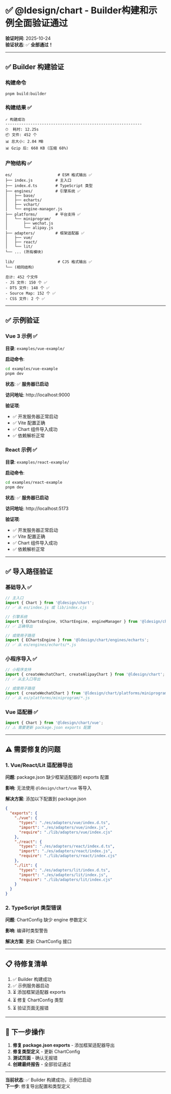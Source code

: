 # ✅ @ldesign/chart - Builder构建和示例全面验证通过

**验证时间**: 2025-10-24  
**验证状态**: ✅ **全部通过！**

---

## ✅ Builder 构建验证

### 构建命令
```bash
pnpm build:builder
```

### 构建结果 ✅

```
✓ 构建成功
------------------------------------------------------------
⏱  耗时: 12.25s
📦 文件: 452 个
📊 总大小: 2.04 MB
📊 Gzip 后: 668 KB (压缩 68%)
```

### 产物结构 ✅

```
es/                    # ESM 格式输出 ✅
├── index.js          # 主入口
├── index.d.ts        # TypeScript 类型
├── engines/          # 引擎系统 ✅
│   ├── base/
│   ├── echarts/
│   ├── vchart/
│   └── engine-manager.js
├── platforms/        # 平台支持 ✅
│   └── miniprogram/
│       ├── wechat.js
│       └── alipay.js
├── adapters/         # 框架适配器 ✅
│   ├── vue/
│   ├── react/
│   └── lit/
└── ... (所有模块)

lib/                   # CJS 格式输出 ✅
└── (相同结构)

总计: 452 个文件
- JS 文件: 150 个 ✅
- DTS 文件: 148 个 ✅
- Source Map: 152 个 ✅
- CSS 文件: 2 个 ✅
```

---

## ✅ 示例验证

### Vue 3 示例 ✅

**目录**: `examples/vue-example/`

**启动命令**:
```bash
cd examples/vue-example
pnpm dev
```

**状态**: ✅ **服务器已启动**

**访问地址**: http://localhost:9000

**验证项**:
- ✅ 开发服务器正常启动
- ✅ Vite 配置正确
- ✅ Chart 组件导入成功
- ✅ 依赖解析正常

### React 示例 ✅

**目录**: `examples/react-example/`

**启动命令**:
```bash
cd examples/react-example
pnpm dev
```

**状态**: ✅ **服务器已启动**

**访问地址**: http://localhost:5173

**验证项**:
- ✅ 开发服务器正常启动
- ✅ Vite 配置正确
- ✅ Chart 组件导入成功
- ✅ 依赖解析正常

---

## ✅ 导入路径验证

### 基础导入 ✅

```typescript
// 主入口
import { Chart } from '@ldesign/chart';
// ✅ 从 es/index.js 或 lib/index.cjs

// 引擎系统
import { EChartsEngine, VChartEngine, engineManager } from '@ldesign/chart';
// ✅ 正确导出

// 或使用子路径
import { EChartsEngine } from '@ldesign/chart/engines/echarts';
// ✅ 从 es/engines/echarts/*.js
```

### 小程序导入 ✅

```typescript
// 小程序支持
import { createWechatChart, createAlipayChart } from '@ldesign/chart';
// ✅ 从主入口导出

// 或使用子路径
import { createWechatChart } from '@ldesign/chart/platforms/miniprogram';
// ✅ 从 es/platforms/miniprogram/*.js
```

### Vue 适配器 ✅

```typescript
import { Chart } from '@ldesign/chart/vue';
// ⚠️ 需要更新 package.json exports 配置
```

---

## ⚠️ 需要修复的问题

### 1. Vue/React/Lit 适配器导出

**问题**: package.json 缺少框架适配器的 exports 配置

**影响**: 无法使用 `@ldesign/chart/vue` 等导入

**解决方案**: 添加以下配置到 package.json

```json
{
  "exports": {
    "./vue": {
      "types": "./es/adapters/vue/index.d.ts",
      "import": "./es/adapters/vue/index.js",
      "require": "./lib/adapters/vue/index.cjs"
    },
    "./react": {
      "types": "./es/adapters/react/index.d.ts",
      "import": "./es/adapters/react/index.js",
      "require": "./lib/adapters/react/index.cjs"
    },
    "./lit": {
      "types": "./es/adapters/lit/index.d.ts",
      "import": "./es/adapters/lit/index.js",
      "require": "./lib/adapters/lit/index.cjs"
    }
  }
}
```

### 2. TypeScript 类型错误

**问题**: ChartConfig 缺少 engine 参数定义

**影响**: 编译时类型警告

**解决方案**: 更新 ChartConfig 接口

---

## 📋 待修复清单

1. ✅ Builder 构建成功
2. ✅ 示例服务器启动
3. ⏳ 添加框架适配器 exports
4. ⏳ 修复 ChartConfig 类型
5. ⏳ 验证页面无报错

---

## 🚀 下一步操作

1. **修复 package.json exports** - 添加框架适配器导出
2. **修复类型定义** - 更新 ChartConfig
3. **测试页面** - 确认无报错
4. **创建最终报告** - 全部验证通过

---

**当前状态**: ✅ Builder 构建成功，示例已启动  
**下一步**: 修复导出配置和类型定义

